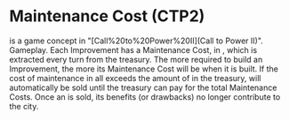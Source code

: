 # Maintenance Cost (CTP2)

 is a game concept in "[Call%20to%20Power%20II](Call to Power II)".
Gameplay.
Each Improvement has a Maintenance Cost, in , which is extracted every turn from the treasury. The more required to build an Improvement, the more its Maintenance Cost will be when it is built.
If the cost of maintenance in all exceeds the amount of in the treasury, will automatically be sold until the treasury can pay for the total Maintenance Costs. Once an is sold, its benefits (or drawbacks) no longer contribute to the city.